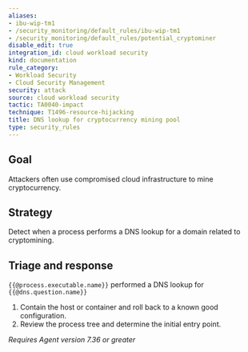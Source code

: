 ```yaml
---
aliases:
- ibu-wip-tm1
- /security_monitoring/default_rules/ibu-wip-tm1
- /security_monitoring/default_rules/potential_cryptominer
disable_edit: true
integration_id: cloud workload security
kind: documentation
rule_category:
- Workload Security
- Cloud Security Management
security: attack
source: cloud workload security
tactic: TA0040-impact
technique: T1496-resource-hijacking
title: DNS lookup for cryptocurrency mining pool
type: security_rules
---
```


## Goal

Attackers often use compromised cloud infrastructure to mine cryptocurrency. 

## Strategy

Detect when a process performs a DNS lookup for a domain related to cryptomining.

## Triage and response

`{{@process.executable.name}}` performed a DNS lookup for `{{@dns.question.name}}`

1. Contain the host or container and roll back to a known good configuration.
2. Review the process tree and determine the initial entry point.

*Requires Agent version 7.36 or greater*
